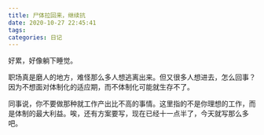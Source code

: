 ```yaml
---
title: 尸体拉回来，继续抗
date: 2020-10-27 22:45:41
tags:
categories: 日记
---
```


好累，好像躺下睡觉。

职场真是磨人的地方，难怪那么多人想逃离出来。但又很多人想进去，怎么回事？因为不想面对体制化的适应期，而不体制化可能就生存不了。

同事说，你不要做那种就工作产出比不高的事情。这里指的不是你理想的工作，而是体制的最大利益。唉，还有方案要写，现在已经十一点半了，今天就写那么多吧。


